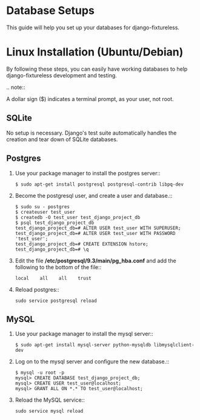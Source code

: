 Database Setups
===============

This guide will help you set up your databases for django-fixtureless.

Linux Installation (Ubuntu/Debian)
==================================

By following these steps, you can easily have working databases
to help django-fixtureless development and testing.

.. note::

   A dollar sign ($) indicates a terminal prompt, as your user, not root.

SQLite
------

No setup is necessary.  Django's test suite automatically handles
the creation and tear down of SQLite databases.


Postgres
--------

1.  Use your package manager to install the postgres server::

        $ sudo apt-get install postgresql postgresql-contrib libpq-dev

2.  Become the postgresql user, and create a user and database.::

        $ sudo su - postgres
        $ createuser test_user
        $ createdb -O test_user test_django_project_db
        $ psql test_django_project_db
        test_django_project_db=# ALTER USER test_user WITH SUPERUSER;
        test_django_project_db=# ALTER USER test_user WITH PASSWORD 'test_user';
        test_django_project_db=# CREATE EXTENSION hstore;
        test_django_project_db=# \q

3.  Edit the file **/etc/postgresql/9.3/main/pg_hba.conf** and add the
    following to the bottom of the file::

        local    all    all    trust

4.  Reload postgres::

        sudo service postgresql reload

MySQL
-----

1.  Use your package manager to install the mysql server::

        $ sudo apt-get install mysql-server python-mysqldb libmysqlclient-dev

2.  Log on to the mysql server and configure the new database.::

        $ mysql -u root -p
        mysql> CREATE DATABASE test_django_project_db;
        mysql> CREATE USER test_user@localhost;
        mysql> GRANT ALL ON *.* TO test_user@localhost;

4.  Reload the MySQL service::

        sudo service mysql reload


